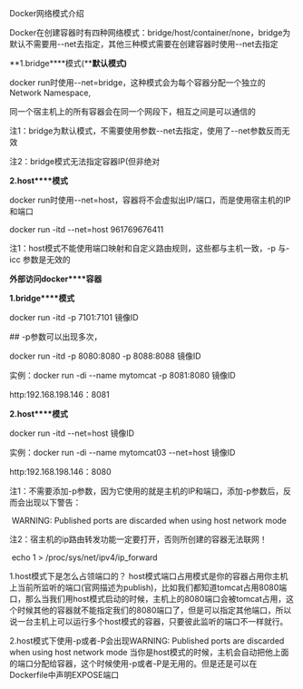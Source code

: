 Docker网络模式介绍

  Docker在创建容器时有四种网络模式：bridge/host/container/none，bridge为默认不需要用--net去指定，其他三种模式需要在创建容器时使用--net去指定

 

  **1.bridge****模式(****默认模式)**

   docker run时使用--net=bridge，这种模式会为每个容器分配一个独立的Network Namespace,

   同一个宿主机上的所有容器会在同一个网段下，相互之间是可以通信的

 

   注1：bridge为默认模式，不需要使用参数--net去指定，使用了--net参数反而无效

   注2：bridge模式无法指定容器IP(但非绝对

 

  **2.host****模式**

   docker run时使用--net=host，容器将不会虚拟出IP/端口，而是使用宿主机的IP和端口

 

   docker run -itd --net=host 961769676411

 

   注1：host模式不能使用端口映射和自定义路由规则，这些都与主机一致，-p 与-icc 参数是无效的

 

**外部访问docker****容器**

  **1.bridge****模式**

   docker run -itd -p 7101:7101 镜像ID

   \## -p参数可以出现多次，     

   docker run -itd -p 8080:8080 -p 8088:8088 镜像ID

实例：docker run -di --name mytomcat -p 8081:8080 镜像ID

  http:192.168.198.146：8081

 

  **2.host****模式**

   docker run -itd --net=host 镜像ID

实例：docker run -di --name mytomcat03 --net=host 镜像ID

 http:192.168.198.146：8080

   注1：不需要添加-p参数，因为它使用的就是主机的IP和端口，添加-p参数后，反而会出现以下警告：

​     WARNING: Published ports are discarded when using host network mode

   注2：宿主机的ip路由转发功能一定要打开，否则所创建的容器无法联网！

​     echo 1 > /proc/sys/net/ipv4/ip_forward





1.host模式下是怎么占领端口的？
host模式端口占用模式是你的容器占用你主机上当前所监听的端口(官网描述为publish)，比如我们都知道tomcat占用8080端口，那么当我们用host模式启动的时候，主机上的8080端口会被tomcat占用，这个时候其他的容器就不能指定我们的8080端口了，但是可以指定其他端口，所以说一台主机上可以运行多个host模式的容器，只要彼此监听的端口不一样就行。

2.host模式下使用-p或者-P会出现WARNING: Published ports are discarded when using host network mode
当你是host模式的时候，主机会自动把他上面的端口分配给容器，这个时候使用-p或者-P是无用的。但是还是可以在Dockerfile中声明EXPOSE端口

